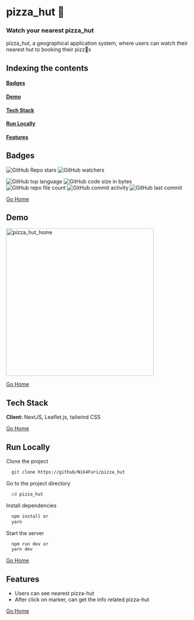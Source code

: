 # <h1 id="pizza_hut"> pizza_hut 🍕 </h1>
### Watch your nearest pizza_hut
pizza_hut, a geographical application system, where users can watch their nearest hut to booking their pizz🍕s

## Indexing the contents
#### <a href="#badges" >Badges</a>
#### <a href="#demo" >Demo</a>
#### <a href="#stack" >Tech Stack</a>
#### <a href="#runLocally" >Run Locally</a>
#### <a href="#features" >Features</a>

## <h2 id="badges" >Badges </h2>


![GitHub Repo stars](https://img.shields.io/github/stars/Nik4Furi/pizza_hut?style=social) ![GitHub watchers](https://img.shields.io/github/watchers/Nik4Furi/pizza_hut?style=social)

![GitHub top language](https://img.shields.io/github/languages/top/Nik4Furi/pizza_hut)   ![GitHub code size in bytes](https://img.shields.io/github/languages/code-size/Nik4Furi/pizza_hut?style=flat-square) ![GitHub repo file count](https://img.shields.io/github/directory-file-count/Nik4Furi/pizza_hut) 
![GitHub commit activity](https://img.shields.io/github/commit-activity/m/Nik4Furi/pizza_hut)   ![GitHub last commit](https://img.shields.io/github/last-commit/Nik4Furi/pizza_hut)

<a href="#pizza_hut">Go Home </a>


## <h2 id="demo" >Demo </h2>


<p text-align=center>
  <img src="https://github.com/Nik4Furi/pizza_hut/assets/91304976/46e2616e-00a9-42d1-b473-1ab52606fcb2" width="400" height="" alt="pizza_hut_home"/>
   
</p>
 
<a href="#pizza_hut">Go Home </a>


## <h2 id="stack" >Tech Stack </h2>


**Client:** NextJS, Leaflet.js, tailwind CSS

<a href="#pizza_hut">Go Home </a>



## <h2 id="runLocally" >Run Locally </h2>

Clone the project

```bash
  git clone https://github/Nik4Furi/pizza_hut
```

Go to the project directory

```bash
  cd pizza_hut
```

Install dependencies

```bash
  npm install or
  yarn
```

Start the server

```bash
  npm run dev or 
  yarn dev
```

<a href="#pizza_hut">Go Home </a>


## <h2 id="features">Features </h2>

- Users can see nearest pizza-hut
- After click on marker, can get the info related pizza-hut

<a href="#pizza_hut">Go Home </a>